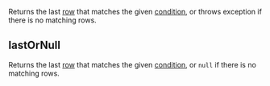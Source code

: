 [//]: # (title: last)

Returns the last [row](DataRow.md) that matches the given [condition](DataRow.md#row-conditions), or throws exception if there is no matching rows.

## lastOrNull

Returns the last [row](DataRow.md) that matches the given [condition](DataRow.md#row-conditions), or `null` if there is no matching rows.
